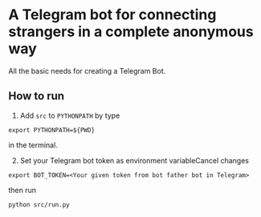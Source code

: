 #  A Telegram bot for connecting strangers in a complete anonymous way

All the basic needs for creating a Telegram Bot.

## How to run

1. Add `src` to `PYTHONPATH` by type

```
export PYTHONPATH=${PWD}
```
in the terminal.

2. Set your Telegram bot token as environment variableCancel changes
```
export BOT_TOKEN=<Your given token from bot father bot in Telegram>
```

then run

```
python src/run.py
```
